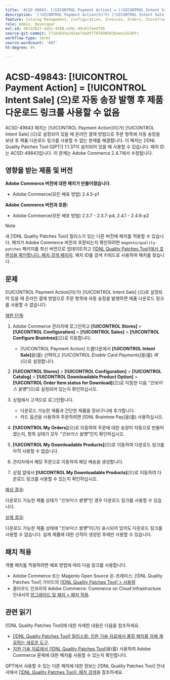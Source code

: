 ```yaml
---
title: 'ACSD 49843: [!UICONTROL Payment Action] = [!UICONTROL Intent Sale] (으)로 자동 송장 발행 후 제품 다운로드 링크를 사용할 수 없음'
description: '[!UICONTROL Payment Action]이(가) [!UICONTROL Intent Sale] (으)로 설정되어 있을 때 온라인 결제 방법으로 주문 항목에 자동 송장을 보낸 후 제품 다운로드 링크를 사용할 수 없는 Adobe Commerce 문제를 해결하려면 ACSD-49843 패치를 적용합니다.'
feature: Catalog Management, Configuration, Invoices, Orders, Storefront
role: Admin, Developer
exl-id: 4bfa3827-a2b1-4168-a39c-99c617ee4795
source-git-commit: 7718a835e343ae7da9ff79f690503b4ee1d140fc
workflow-type: tm+mt
source-wordcount: '487'
ht-degree: 0%

---
```


# ACSD-49843: [!UICONTROL Payment Action] = [!UICONTROL Intent Sale] (으)로 자동 송장 발행 후 제품 다운로드 링크를 사용할 수 없음

ACSD-49843 패치는 [!UICONTROL Payment Action]이(가) [!UICONTROL Intent Sale] (으)로 설정되어 있을 때 온라인 결제 방법으로 주문 항목에 자동 송장을 보낸 후 제품 다운로드 링크를 사용할 수 없는 문제를 해결합니다. 이 패치는 [!DNL Quality Patches Tool (QPT)] 1.1.37이 설치되어 있을 때 사용할 수 있습니다. 패치 ID는 ACSD-49843입니다. 이 문제는 Adobe Commerce 2.4.7에서 수정됩니다.

## 영향을 받는 제품 및 버전

**Adobe Commerce 버전에 대한 패치가 만들어졌습니다.**

* Adobe Commerce(모든 배포 방법) 2.4.5-p1

**Adobe Commerce 버전과 호환:**

* Adobe Commerce(모든 배포 방법) 2.3.7 - 2.3.7-p4, 2.4.1 - 2.4.6-p2

>[!NOTE]
>
>새 [!DNL Quality Patches Tool] 릴리스가 있는 다른 버전에 패치를 적용할 수 있습니다. 패치가 Adobe Commerce 버전과 호환되는지 확인하려면 `magento/quality-patches` 패키지를 최신 버전으로 업데이트하고 [[!DNL Quality Patches Tool]에서 호환성을 확인합니다. 패치 검색 페이지](https://experienceleague.adobe.com/tools/commerce-quality-patches/index.html?lang=ko). 패치 ID를 검색 키워드로 사용하여 패치를 찾습니다.

## 문제

[!UICONTROL Payment Action]이(가) [!UICONTROL Intent Sale] (으)로 설정되어 있을 때 온라인 결제 방법으로 주문 항목에 자동 송장을 발행하면 제품 다운로드 링크를 사용할 수 없습니다.

<u>재현 단계</u>:

1. Adobe Commerce 관리자에 로그인하고 **[!UICONTROL Stores]** > **[!UICONTROL Configuration]** > **[!UICONTROL Sales]** > **[!UICONTROL Configure Braintree]**(으)로 이동합니다.

   * [!UICONTROL Payment Action] 드롭다운에서 **[!UICONTROL Intent Sale]**&#x200B;을(를) 선택하고 *[!UICONTROL Enable Card Payments]*&#x200B;을(를) *예*(으)로 설정합니다.

1. **[!UICONTROL Stores]** > **[!UICONTROL Configuration]** > **[!UICONTROL Catalog]** > **[!UICONTROL Downloadable Product Option]** > **[!UICONTROL Order Item status for Download]**(으)로 이동한 다음 *&quot;인보이스 발행&quot;*(으)로 설정되어 있는지 확인하십시오.
1. 상점에서 고객으로 로그인합니다.

   * 다운로드 가능한 제품과 간단한 제품을 장바구니에 추가합니다.
   * 카드 옵션을 사용하여 주문하려면 [!DNL Braintree Pay]을(를) 사용하십시오.

1. **[!UICONTROL My Orders]**(으)로 이동하여 주문에 대한 송장이 자동으로 만들어졌는지, 항목 상태가 모두 *&quot;인보이스 발행&quot;*&#x200B;인지 확인하십시오.
1. **[!UICONTROL My Downloadable Products]**(으)로 이동하여 다운로드 링크를 아직 사용할 수 없습니다.
1. 관리자에서 해당 주문으로 이동하여 해당 배송을 생성합니다.
1. 상점 앞에서 **[!UICONTROL My Downloadable Products]**(으)로 이동하여 다운로드 링크를 사용할 수 있는지 확인하십시오.

<u>예상 결과</u>:

다운로드 가능한 제품 상태가 *&quot;인보이스 발행&quot;*&#x200B;인 경우 다운로드 링크를 사용할 수 있습니다.

<u>실제 결과</u>:

다운로드 가능한 제품 상태에 *&quot;인보이스 발행&quot;*&#x200B;이(가) 표시되어 있어도 다운로드 링크를 사용할 수 없습니다. 실제 제품에 대한 선적이 생성된 후에만 사용할 수 있습니다.

## 패치 적용

개별 패치를 적용하려면 배포 방법에 따라 다음 링크를 사용합니다.

* Adobe Commerce 또는 Magento Open Source 온-프레미스: [!DNL Quality Patches Tool] 가이드의 [[!DNL Quality Patches Tool] > 사용량](https://experienceleague.adobe.com/docs/commerce-operations/tools/quality-patches-tool/usage.html?lang=ko)
* 클라우드 인프라의 Adobe Commerce: Commerce on Cloud Infrastructure 안내서의 [업그레이드 및 패치 > 패치 적용](https://experienceleague.adobe.com/docs/commerce-cloud-service/user-guide/develop/upgrade/apply-patches.html?lang=ko).

## 관련 읽기

[!DNL Quality Patches Tool]에 대한 자세한 내용은 다음을 참조하세요.

* [[!DNL Quality Patches Tool] 릴리스됨: 지원 기술 자료에서 품질 패치를 자체 제공하는 새로운 도구](/help/announcements/adobe-commerce-announcements/magento-quality-patches-released-new-tool-to-self-serve-quality-patches.md).
* [지원 기술 자료에서  [!DNL Quality Patches Tool]](/help/support-tools/patches-available-in-qpt-tool/check-patch-for-magento-issue-with-magento-quality-patches.md)을(를) 사용하여 Adobe Commerce 문제에 대한 패치를 사용할 수 있는지 확인합니다.

QPT에서 사용할 수 있는 다른 패치에 대한 정보는 [!DNL Quality Patches Tool] 안내서에서 [[!DNL Quality Patches Tool]: 패치 검색](https://experienceleague.adobe.com/tools/commerce-quality-patches/index.html?lang=ko)을 참조하세요.
